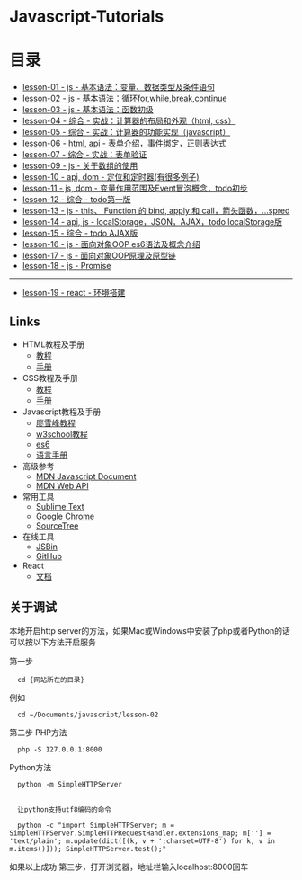 # Javascript-Tutorials

# 目录

* [lesson-01 - js - 基本语法：变量、数据类型及条件语句](./lesson-01)
* [lesson-02 - js - 基本语法：循环for,while,break,continue](./lesson-02)
* [lesson-03 - js - 基本语法：函数初级](./lesson-03)
* [lesson-04 - 综合 - 实战：计算器的布局和外观（html, css）](./lesson-04)
* [lesson-05 - 综合 - 实战：计算器的功能实现（javascript）](./lesson-05)
* [lesson-06 - html, api - 表单介绍，事件绑定，正则表达式](./lesson-06)
* [lesson-07 - 综合 - 实战：表单验证](./lesson-07)
* [lesson-09 - js - 关于数组的使用](./lesson-09)
* [lesson-10 - api, dom - 定位和定时器(有很多例子)](./lesson-10)
* [lesson-11 - js, dom - 变量作用范围及Event冒泡概念，todo初步](./lesson-11)
* [lesson-12 - 综合 - todo第一版](./lesson-12)
* [lesson-13 - js - this、 Function 的 bind, apply 和 call，箭头函数，...spred](./lesson-13)
* [lesson-14 - api, js - localStorage，JSON，AJAX，todo localStorage版](./lesson-14)
* [lesson-15 - 综合 - todo AJAX版](./lesson-15)
* [lesson-16 - js - 面向对象OOP es6语法及概念介绍](./lesson-16)
* [lesson-17 - js - 面向对象OOP原理及原型链](./lesson-17)
* [lesson-18 - js - Promise](./lesson-18)

----

* [lesson-19 - react - 环境搭建](./lesson-19)

## Links

* HTML教程及手册
  * [教程](http://www.w3school.com.cn/html/index.asp)
  * [手册](http://www.w3school.com.cn/tags/index.asp)
* CSS教程及手册
  * [教程](http://www.w3school.com.cn/css/index.asp)
  * [手册](http://www.w3school.com.cn/cssref/index.asp)
* Javascript教程及手册
  * [廖雪峰教程](http://www.liaoxuefeng.com/wiki/001434446689867b27157e896e74d51a89c25cc8b43bdb3000)
  * [w3school教程](http://www.w3school.com.cn/js/index.asp)
  * [es6](http://es6.ruanyifeng.com/#README)
  * [语言手册](http://www.w3school.com.cn/jsref/index.asp)
* 高级参考
  * [MDN Javascript Document](https://developer.mozilla.org/en-US/docs/Web/JavaScript/Reference)
  * [MDN Web API](https://developer.mozilla.org/en-US/docs/Web/API)
* 常用工具
  * [Sublime Text](https://www.sublimetext.com/)
  * [Google Chrome](https://www.google.com/chrome/browser/features.html?brand=CHBD&gclid=CjwKEAjwm7jKBRDE2_H_t8DVxzISJACwS9WbWXLWrc05xGZwJUBzGwYmDvJTBMFjqBX1x5LnyfPbwhoCaHfw_wcB&dclid=CJTEqqX71dQCFQg4lgodfOIF3Q)
  * [SourceTree](https://www.sourcetreeapp.com/)
* 在线工具
  * [JSBin](http://jsbin.com/)
  * [GitHub](https://github.com)
* React
  * [文档](https://reactjs.org/)

## 关于调试

本地开启http server的方法，如果Mac或Windows中安装了php或者Python的话可以按以下方法开启服务

第一步

```  cd {网站所在的目录}```

例如

```
  cd ~/Documents/javascript/lesson-02
```

第二步
PHP方法

```
  php -S 127.0.0.1:8000
```

Python方法

```
  python -m SimpleHTTPServer


  让python支持utf8编码的命令

  python -c "import SimpleHTTPServer; m = SimpleHTTPServer.SimpleHTTPRequestHandler.extensions_map; m[''] = 'text/plain'; m.update(dict([(k, v + ';charset=UTF-8') for k, v in m.items()])); SimpleHTTPServer.test();"
```

如果以上成功
第三步，打开浏览器，地址栏输入localhost:8000回车

